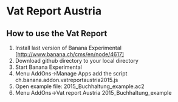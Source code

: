 # Vat Report Austria
## How to use the Vat Report
1. Install last version of Banana Experimental [http://www.banana.ch/cms/en/node/4617]
2. Download github directory to your local directory
3. Start Banana Experimental
4. Menu AddOns->Manage Apps add the script ch.banana.addon.vatreportaustria2015.js
5. Open example file: 2015_Buchhaltung_example.ac2
6. Menu AddOns->Vat report Austria 2015_Buchhaltung_example



